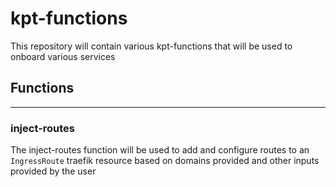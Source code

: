 # kpt-functions

This repository will contain various kpt-functions that will be used to onboard various services

## Functions
---

### inject-routes

The inject-routes function will be used to add and configure routes to an `IngressRoute` traefik resource based on domains provided and other inputs provided by the user
